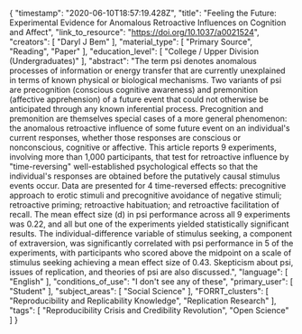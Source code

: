 {
    "timestamp": "2020-06-10T18:57:19.428Z",
    "title": "Feeling the Future: Experimental Evidence for Anomalous Retroactive Influences on Cognition and Affect",
    "link_to_resource": "https://doi.org/10.1037/a0021524",
    "creators": [
        "Daryl J Bem"
    ],
    "material_type": [
        "Primary Source",
        "Reading",
        "Paper"
    ],
    "education_level": [
        "College / Upper Division (Undergraduates)"
    ],
    "abstract": "The term psi denotes anomalous processes of information or energy transfer that are currently unexplained in terms of known physical or biological mechanisms. Two variants of psi are precognition (conscious cognitive awareness) and premonition (affective apprehension) of a future event that could not otherwise be anticipated through any known inferential process. Precognition and premonition are themselves special cases of a more general phenomenon: the anomalous retroactive influence of some future event on an individual's current responses, whether those responses are conscious or nonconscious, cognitive or affective. This article reports 9 experiments, involving more than 1,000 participants, that test for retroactive influence by \"time-reversing\" well-established psychological effects so that the individual's responses are obtained before the putatively causal stimulus events occur. Data are presented for 4 time-reversed effects: precognitive approach to erotic stimuli and precognitive avoidance of negative stimuli; retroactive priming; retroactive habituation; and retroactive facilitation of recall. The mean effect size (d) in psi performance across all 9 experiments was 0.22, and all but one of the experiments yielded statistically significant results. The individual-difference variable of stimulus seeking, a component of extraversion, was significantly correlated with psi performance in 5 of the experiments, with participants who scored above the midpoint on a scale of stimulus seeking achieving a mean effect size of 0.43. Skepticism about psi, issues of replication, and theories of psi are also discussed.",
    "language": [
        "English"
    ],
    "conditions_of_use": "I don't see any of these",
    "primary_user": [
        "Student"
    ],
    "subject_areas": [
        "Social Science"
    ],
    "FORRT_clusters": [
        "Reproducibility and Replicability Knowledge",
        "Replication Research"
    ],
    "tags": [
        "Reproducibility Crisis and Credibility Revolution",
        "Open Science"
    ]
}